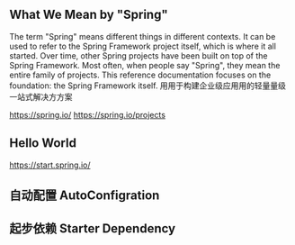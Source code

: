 ## What We Mean by "Spring"
The term "Spring" means different things in different contexts. It can be used to refer to the Spring Framework project itself, which is where it all started. Over time, other Spring projects have been built on top of the Spring Framework. Most often, when people say "Spring", they mean the entire family of projects. This reference documentation focuses on the foundation: the Spring Framework itself.
⽤用于构建企业级应⽤用的轻量量级一站式解决⽅方案

https://spring.io/
https://spring.io/projects

## Hello World
https://start.spring.io/

## 自动配置 AutoConfigration

## 起步依赖 Starter Dependency
